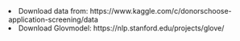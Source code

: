 <li>Download data from: https://www.kaggle.com/c/donorschoose-application-screening/data</li>
<li>Download Glovmodel: https://nlp.stanford.edu/projects/glove/</li>
